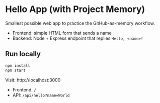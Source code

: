 # Hello App (with Project Memory)

Smallest possible web app to practice the GitHub-as-memory workflow.

- Frontend: simple HTML form that sends a name
- Backend: Node + Express endpoint that replies `Hello, <name>!`

## Run locally

```bash
npm install
npm start
```

Visit: http://localhost:3000
- Frontend: `/`
- API: `/api/hello?name=World`
